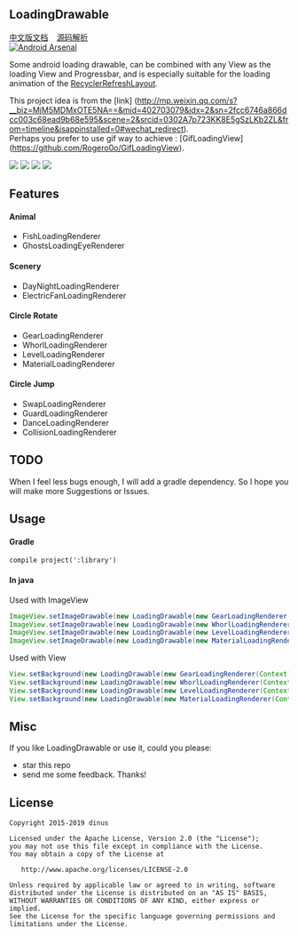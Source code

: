 
## LoadingDrawable
[中文版文档](https://github.com/dinuscxj/LoadingDrawable/blob/master/README-ZH.md)&nbsp;&nbsp;&nbsp;
[源码解析](http://www.jianshu.com/p/1c3c6fc1b7ff)<br/>
[![Android Arsenal](https://img.shields.io/badge/Android%20Arsenal-LoadingDrawable-brightgreen.svg?style=flat)](http://android-arsenal.com/details/1/3450)

 Some android loading drawable, can be combined with any View as the loading View and Progressbar,
 and is especially suitable for the loading animation of the [RecyclerRefreshLayout](https://github.com/dinuscxj/RecyclerRefreshLayout).<br/>

 This project idea is from the [link] (http://mp.weixin.qq.com/s?__biz=MjM5MDMxOTE5NA==&mid=402703079&idx=2&sn=2fcc6746a866dcc003c68ead9b68e595&scene=2&srcid=0302A7p723KK8E5gSzLKb2ZL&from=timeline&isappinstalled=0#wechat_redirect).<br/>
 Perhaps you prefer to use gif way to achieve : [GifLoadingView] (https://github.com/Rogero0o/GifLoadingView). <br/>

![](https://raw.githubusercontent.com/dinuscxj/LoadingDrawable/master/Preview/AnimalDrawable.gif?width=300)
![](https://raw.githubusercontent.com/dinuscxj/LoadingDrawable/master/Preview/SceneryDrawable.gif?width=300)
![](https://raw.githubusercontent.com/dinuscxj/LoadingDrawable/master/Preview/CircleJumpDrawable.gif?width=300)
![](https://raw.githubusercontent.com/dinuscxj/LoadingDrawable/master/Preview/CircleRotateDrawable.gif?width=300)

## Features
#### Animal
 * FishLoadingRenderer
 * GhostsLoadingEyeRenderer

#### Scenery
 * DayNightLoadingRenderer
 * ElectricFanLoadingRenderer

#### Circle Rotate
 * GearLoadingRenderer
 * WhorlLoadingRenderer
 * LevelLoadingRenderer
 * MaterialLoadingRenderer

#### Circle Jump
 * SwapLoadingRenderer
 * GuardLoadingRenderer
 * DanceLoadingRenderer
 * CollisionLoadingRenderer

## TODO
 When I feel less bugs enough, I will add a gradle dependency. So I hope you will make more Suggestions or Issues.

## Usage
#### Gradle
 ```
 compile project(':library')
 ```
#### In java

 Used with ImageView
 ```java
 ImageView.setImageDrawable(new LoadingDrawable(new GearLoadingRenderer(Context)));
 ImageView.setImageDrawable(new LoadingDrawable(new WhorlLoadingRenderer(Context)));
 ImageView.setImageDrawable(new LoadingDrawable(new LevelLoadingRenderer(Context)));
 ImageView.setImageDrawable(new LoadingDrawable(new MaterialLoadingRenderer(Context)));
  ```

 Used with View
 ```java
 View.setBackground(new LoadingDrawable(new GearLoadingRenderer(Context)));
 View.setBackground(new LoadingDrawable(new WhorlLoadingRenderer(Context)));
 View.setBackground(new LoadingDrawable(new LevelLoadingRenderer(Context)));
 View.setBackground(new LoadingDrawable(new MaterialLoadingRenderer(Context)));
  ```

## Misc
 If you like LoadingDrawable or use it, could you please:

 * star this repo
 * send me some feedback. Thanks!

## License
    Copyright 2015-2019 dinus

    Licensed under the Apache License, Version 2.0 (the "License");
    you may not use this file except in compliance with the License.
    You may obtain a copy of the License at

       http://www.apache.org/licenses/LICENSE-2.0

    Unless required by applicable law or agreed to in writing, software
    distributed under the License is distributed on an "AS IS" BASIS,
    WITHOUT WARRANTIES OR CONDITIONS OF ANY KIND, either express or implied.
    See the License for the specific language governing permissions and
    limitations under the License.
